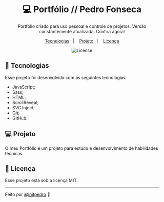 <h1 align="center"> 💻 Portfólio // Pedro Fonseca </h1>

<p align="center">
Portfólio criado para uso pessoal e controle de projetos. Versão constantemente atualizada. Confira agora!
</p>

<p align="center">
  <a href="#-tecnologias">Tecnologias</a>&nbsp;&nbsp;&nbsp;|&nbsp;&nbsp;&nbsp;
  <a href="#-projeto">Projeto</a>&nbsp;&nbsp;&nbsp;|&nbsp;&nbsp;&nbsp; <a href="#memo-licença">Licença</a>
</p>

<p align="center">
  <img alt="License" src="https://i.ibb.co/Xxdc7m8n/image-top-site.png">
</p>

## 🚀 Tecnologias

Esse projeto foi desenvolvido com as seguintes tecnologias:

- JavaScript;
- Sass;
- HTML;
- ScrollReveal;
- SVG Inject;
- Git;
- GitHub.

## 💻 Projeto

O meu Portfólio é um projeto para estudo e desenvolvimento de habilidades técnicas.


## :memo: Licença

Esse projeto está sob a licença MIT.

---

Feito por <a href="https://www.instagram.com/initpedro/">@initpedro</a> :wave:
